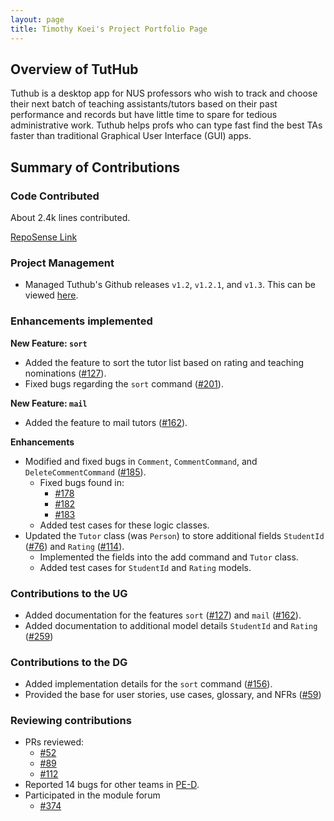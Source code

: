 ```yaml
---
layout: page
title: Timothy Koei's Project Portfolio Page
---
```

## Overview of TutHub
Tuthub is a desktop app for NUS professors who wish to track and choose their next batch of teaching assistants/tutors based on their past performance and records but have little time to spare for tedious administrative work. Tuthub helps profs who can type fast find the best TAs faster than traditional Graphical User Interface (GUI) apps.

## Summary of Contributions
### Code Contributed
About 2.4k lines contributed.

[RepoSense Link](https://nus-cs2103-ay2223s1.github.io/tp-dashboard/?search=t1mzzz&breakdown=true)

### Project Management
- Managed Tuthub's Github releases `v1.2`, `v1.2.1`, and `v1.3`. This can be viewed [here](https://github.com/AY2223S1-CS2103T-T15-3/tp/releases).

### Enhancements implemented

**New Feature: `sort`**
- Added the feature to sort the tutor list based on rating and teaching nominations ([#127](https://github.com/AY2223S1-CS2103T-T15-3/tp/issues/127)).
- Fixed bugs regarding the `sort` command ([#201](https://github.com/AY2223S1-CS2103T-T15-3/tp/issues/201)).

**New Feature: `mail`**
- Added the feature to mail tutors ([#162](https://github.com/AY2223S1-CS2103T-T15-3/tp/issues/162)).

**Enhancements**
- Modified and fixed bugs in `Comment`, `CommentCommand`, and `DeleteCommentCommand` ([#185](https://github.com/AY2223S1-CS2103T-T15-3/tp/issues/185)).
  - Fixed bugs found in:
    - [#178](https://github.com/AY2223S1-CS2103T-T15-3/tp/issues/178)
    - [#182](https://github.com/AY2223S1-CS2103T-T15-3/tp/issues/182)
    - [#183](https://github.com/AY2223S1-CS2103T-T15-3/tp/issues/183)
  - Added test cases for these logic classes.
- Updated the `Tutor` class (was `Person`) to store additional fields `StudentId` ([#76](https://github.com/AY2223S1-CS2103T-T15-3/tp/issues/76)) and `Rating` ([#114](https://github.com/AY2223S1-CS2103T-T15-3/tp/issues/114)).
  - Implemented the fields into the add command and `Tutor` class.
  - Added test cases for `StudentId` and `Rating` models.

### Contributions to the UG
- Added documentation for the features `sort` ([#127](https://github.com/AY2223S1-CS2103T-T15-3/tp/issues/127)) and `mail` ([#162](https://github.com/AY2223S1-CS2103T-T15-3/tp/issues/162)).
- Added documentation to additional model details `StudentId` and `Rating` ([#259](https://github.com/AY2223S1-CS2103T-T15-3/tp/issues/259))

### Contributions to the DG
- Added implementation details for the `sort` command ([#156](https://github.com/AY2223S1-CS2103T-T15-3/tp/pull/156)).
- Provided the base for user stories, use cases, glossary, and NFRs ([#59](https://github.com/AY2223S1-CS2103T-T15-3/tp/pull/59))

### Reviewing contributions
- PRs reviewed:
  - [#52](https://github.com/AY2223S1-CS2103T-T15-3/tp/pull/52)
  - [#89](https://github.com/AY2223S1-CS2103T-T15-3/tp/pull/89)
  - [#112](https://github.com/AY2223S1-CS2103T-T15-3/tp/pull/112)
- Reported 14 bugs for other teams in [PE-D](https://github.com/t1mzzz/ped/issues).
- Participated in the module forum
  - [#374](https://github.com/nus-cs2103-AY2223S1/forum/issues/374)
